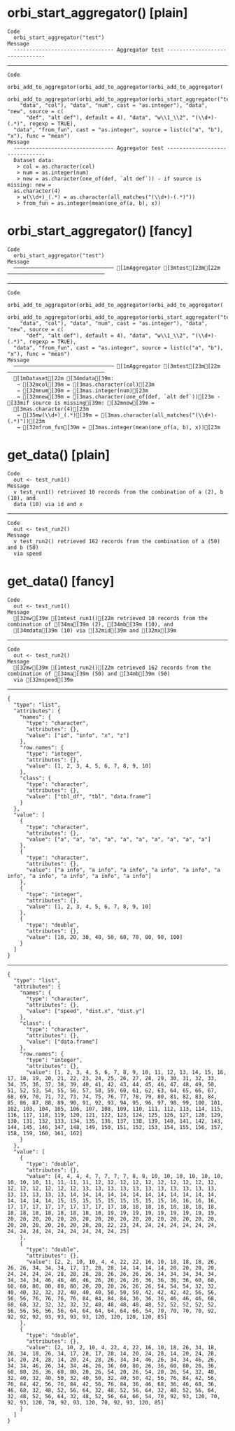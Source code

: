 # orbi_start_aggregator() [plain]

    Code
      orbi_start_aggregator("test")
    Message
      -------------------------------- Aggregator test -------------------------------

---

    Code
      orbi_add_to_aggregator(orbi_add_to_aggregator(orbi_add_to_aggregator(
        orbi_add_to_aggregator(orbi_add_to_aggregator(orbi_start_aggregator("test"),
        "data", "col"), "data", "num", cast = "as.integer"), "data", "new", source = c(
          "def", "alt def"), default = 4), "data", "w\\1_\\2", "(\\d+)-(.*)", regexp = TRUE),
      "data", "from_fun", cast = "as.integer", source = list(c("a", "b"), "x"), func = "mean")
    Message
      -------------------------------- Aggregator test -------------------------------
      Dataset data:
       > col = as.character(col)
       > num = as.integer(num)
       > new = as.character(one_of(def, `alt def`)) - if source is missing: new =
      as.character(4)
       > w(\\d+)_(.*) = as.character(all_matches("(\\d+)-(.*)"))
       > from_fun = as.integer(mean(one_of(a, b), x))

# orbi_start_aggregator() [fancy]

    Code
      orbi_start_aggregator("test")
    Message
      ──────────────────────────────── [1mAggregator [3mtest[23m[22m ───────────────────────────────

---

    Code
      orbi_add_to_aggregator(orbi_add_to_aggregator(orbi_add_to_aggregator(
        orbi_add_to_aggregator(orbi_add_to_aggregator(orbi_start_aggregator("test"),
        "data", "col"), "data", "num", cast = "as.integer"), "data", "new", source = c(
          "def", "alt def"), default = 4), "data", "w\\1_\\2", "(\\d+)-(.*)", regexp = TRUE),
      "data", "from_fun", cast = "as.integer", source = list(c("a", "b"), "x"), func = "mean")
    Message
      ──────────────────────────────── [1mAggregator [3mtest[23m[22m ───────────────────────────────
      [1mDataset[22m [34mdata[39m:
       → [32mcol[39m = [3mas.character(col)[23m
       → [32mnum[39m = [3mas.integer(num)[23m
       → [32mnew[39m = [3mas.character(one_of(def, `alt def`))[23m - [33mif source is missing[39m: [32mnew[39m =
      [3mas.character(4)[23m
       → [35mw(\\d+)_(.*)[39m = [3mas.character(all_matches("(\\d+)-(.*)"))[23m
       → [32mfrom_fun[39m = [3mas.integer(mean(one_of(a, b), x))[23m

# get_data() [plain]

    Code
      out <- test_run1()
    Message
      v test_run1() retrieved 10 records from the combination of a (2), b (10), and
      data (10) via id and x

---

    Code
      out <- test_run2()
    Message
      v test_run2() retrieved 162 records from the combination of a (50) and b (50)
      via speed

# get_data() [fancy]

    Code
      out <- test_run1()
    Message
      [32m✔[39m [1mtest_run1()[22m retrieved 10 records from the combination of [34ma[39m (2), [34mb[39m (10), and
      [34mdata[39m (10) via [32mid[39m and [32mx[39m

---

    Code
      out <- test_run2()
    Message
      [32m✔[39m [1mtest_run2()[22m retrieved 162 records from the combination of [34ma[39m (50) and [34mb[39m (50)
      via [32mspeed[39m

---

    {
      "type": "list",
      "attributes": {
        "names": {
          "type": "character",
          "attributes": {},
          "value": ["id", "info", "x", "z"]
        },
        "row.names": {
          "type": "integer",
          "attributes": {},
          "value": [1, 2, 3, 4, 5, 6, 7, 8, 9, 10]
        },
        "class": {
          "type": "character",
          "attributes": {},
          "value": ["tbl_df", "tbl", "data.frame"]
        }
      },
      "value": [
        {
          "type": "character",
          "attributes": {},
          "value": ["a", "a", "a", "a", "a", "a", "a", "a", "a", "a"]
        },
        {
          "type": "character",
          "attributes": {},
          "value": ["a info", "a info", "a info", "a info", "a info", "a info", "a info", "a info", "a info", "a info"]
        },
        {
          "type": "integer",
          "attributes": {},
          "value": [1, 2, 3, 4, 5, 6, 7, 8, 9, 10]
        },
        {
          "type": "double",
          "attributes": {},
          "value": [10, 20, 30, 40, 50, 60, 70, 80, 90, 100]
        }
      ]
    }

---

    {
      "type": "list",
      "attributes": {
        "names": {
          "type": "character",
          "attributes": {},
          "value": ["speed", "dist.x", "dist.y"]
        },
        "class": {
          "type": "character",
          "attributes": {},
          "value": ["data.frame"]
        },
        "row.names": {
          "type": "integer",
          "attributes": {},
          "value": [1, 2, 3, 4, 5, 6, 7, 8, 9, 10, 11, 12, 13, 14, 15, 16, 17, 18, 19, 20, 21, 22, 23, 24, 25, 26, 27, 28, 29, 30, 31, 32, 33, 34, 35, 36, 37, 38, 39, 40, 41, 42, 43, 44, 45, 46, 47, 48, 49, 50, 51, 52, 53, 54, 55, 56, 57, 58, 59, 60, 61, 62, 63, 64, 65, 66, 67, 68, 69, 70, 71, 72, 73, 74, 75, 76, 77, 78, 79, 80, 81, 82, 83, 84, 85, 86, 87, 88, 89, 90, 91, 92, 93, 94, 95, 96, 97, 98, 99, 100, 101, 102, 103, 104, 105, 106, 107, 108, 109, 110, 111, 112, 113, 114, 115, 116, 117, 118, 119, 120, 121, 122, 123, 124, 125, 126, 127, 128, 129, 130, 131, 132, 133, 134, 135, 136, 137, 138, 139, 140, 141, 142, 143, 144, 145, 146, 147, 148, 149, 150, 151, 152, 153, 154, 155, 156, 157, 158, 159, 160, 161, 162]
        }
      },
      "value": [
        {
          "type": "double",
          "attributes": {},
          "value": [4, 4, 4, 4, 7, 7, 7, 7, 8, 9, 10, 10, 10, 10, 10, 10, 10, 10, 10, 11, 11, 11, 11, 12, 12, 12, 12, 12, 12, 12, 12, 12, 12, 12, 12, 12, 12, 12, 12, 13, 13, 13, 13, 13, 13, 13, 13, 13, 13, 13, 13, 13, 13, 13, 13, 14, 14, 14, 14, 14, 14, 14, 14, 14, 14, 14, 14, 14, 14, 14, 14, 15, 15, 15, 15, 15, 15, 15, 15, 15, 16, 16, 16, 16, 17, 17, 17, 17, 17, 17, 17, 17, 17, 18, 18, 18, 18, 18, 18, 18, 18, 18, 18, 18, 18, 18, 18, 18, 18, 19, 19, 19, 19, 19, 19, 19, 19, 19, 20, 20, 20, 20, 20, 20, 20, 20, 20, 20, 20, 20, 20, 20, 20, 20, 20, 20, 20, 20, 20, 20, 20, 20, 20, 22, 23, 24, 24, 24, 24, 24, 24, 24, 24, 24, 24, 24, 24, 24, 24, 24, 24, 25]
        },
        {
          "type": "double",
          "attributes": {},
          "value": [2, 2, 10, 10, 4, 4, 22, 22, 16, 10, 18, 18, 18, 26, 26, 26, 34, 34, 34, 17, 17, 28, 28, 14, 14, 14, 14, 20, 20, 20, 20, 24, 24, 24, 24, 28, 28, 28, 28, 26, 26, 26, 26, 34, 34, 34, 34, 34, 34, 34, 34, 46, 46, 46, 46, 26, 26, 26, 26, 36, 36, 36, 36, 60, 60, 60, 60, 80, 80, 80, 80, 20, 20, 20, 26, 26, 26, 54, 54, 54, 32, 32, 40, 40, 32, 32, 32, 40, 40, 40, 50, 50, 50, 42, 42, 42, 42, 56, 56, 56, 56, 76, 76, 76, 76, 84, 84, 84, 84, 36, 36, 36, 46, 46, 46, 68, 68, 68, 32, 32, 32, 32, 32, 48, 48, 48, 48, 48, 52, 52, 52, 52, 52, 56, 56, 56, 56, 56, 64, 64, 64, 64, 64, 66, 54, 70, 70, 70, 70, 92, 92, 92, 92, 93, 93, 93, 93, 120, 120, 120, 120, 85]
        },
        {
          "type": "double",
          "attributes": {},
          "value": [2, 10, 2, 10, 4, 22, 4, 22, 16, 10, 18, 26, 34, 18, 26, 34, 18, 26, 34, 17, 28, 17, 28, 14, 20, 24, 28, 14, 20, 24, 28, 14, 20, 24, 28, 14, 20, 24, 28, 26, 34, 34, 46, 26, 34, 34, 46, 26, 34, 34, 46, 26, 34, 34, 46, 26, 36, 60, 80, 26, 36, 60, 80, 26, 36, 60, 80, 26, 36, 60, 80, 20, 26, 54, 20, 26, 54, 20, 26, 54, 32, 40, 32, 40, 32, 40, 50, 32, 40, 50, 32, 40, 50, 42, 56, 76, 84, 42, 56, 76, 84, 42, 56, 76, 84, 42, 56, 76, 84, 36, 46, 68, 36, 46, 68, 36, 46, 68, 32, 48, 52, 56, 64, 32, 48, 52, 56, 64, 32, 48, 52, 56, 64, 32, 48, 52, 56, 64, 32, 48, 52, 56, 64, 66, 54, 70, 92, 93, 120, 70, 92, 93, 120, 70, 92, 93, 120, 70, 92, 93, 120, 85]
        }
      ]
    }

